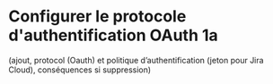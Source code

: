 # Configurer le protocole d'authentification OAuth 1a

(ajout, protocol (Oauth) et politique d’authentification (jeton pour Jira Cloud), conséquences si suppression)